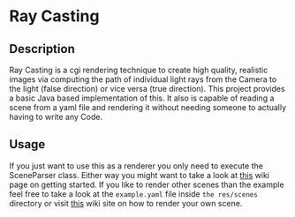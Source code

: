 # Ray Casting
## Description
Ray Casting is a cgi rendering technique to create high quality, realistic images via computing the path of individual light rays from the Camera to the light (false direction) or vice versa (true direction). This project provides a basic Java based implementation of this. It also is capable of reading a scene from a yaml file and rendering it without needing someone to actually having to write any Code.
## Usage
If you just want to use this as a renderer you only need to execute the SceneParser class. Either way you might want to take a look at [this](https://github.com/Severin-Nitsche/Ray-Casting/wiki/Getting_Started) wiki page on getting started. If you like to render other scenes than the example feel free to take a look at the `example.yaml` file inside `the res/scenes` directory or visit [this](https://github.com/Severin-Nitsche/Ray-Casting/wiki/Scenes) wiki site on how to render your own scene.
